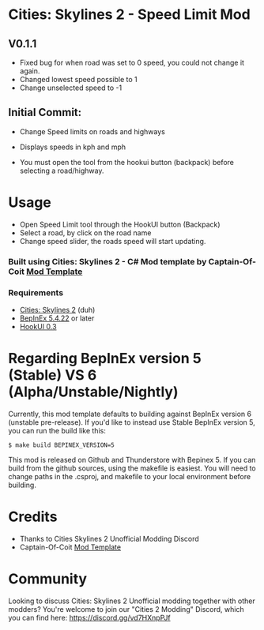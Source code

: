 # Cities: Skylines 2 - Speed Limit Mod

## V0.1.1
- Fixed bug for when road was set to 0 speed, you could not change it again.
 - Changed lowest speed possible to 1
 - Change unselected speed to -1

## Initial Commit:
- Change Speed limits on roads and highways
- Displays speeds in kph and mph

- You must open the tool from the hookui button (backpack) before selecting a road/highway.

# Usage
- Open Speed Limit tool through the HookUI button (Backpack)
- Select a road, by click on the road name
- Change speed slider, the roads speed will start updating.

### Built using Cities: Skylines 2 - C# Mod template by Captain-Of-Coit [Mod Template](https://github.com/Captain-Of-Coit/cities-skylines-2-mod-template)

### Requirements

- [Cities: Skylines 2](https://store.steampowered.com/app/949230/Cities_Skylines_II/) (duh)
- [BepInEx 5.4.22](https://github.com/BepInEx/BepInEx/releases) or later
- [HookUI 0.3](https://github.com/Captain-Of-Coit/hookui)

# Regarding BepInEx version 5 (Stable) VS 6 (Alpha/Unstable/Nightly)

Currently, this mod template defaults to building against BepInEx version 6 (unstable pre-release). If you'd like to instead use Stable BepInEx version 5, you can run the build like this:

```
$ make build BEPINEX_VERSION=5
```
This mod is released on Github and Thunderstore with Bepinex 5.
If you can build from the github sources, using the makefile is easiest. You will need to change paths in the .csproj, and makefile to your local environment before building.

# Credits

- Thanks to Cities Skylines 2 Unofficial Modding Discord
- Captain-Of-Coit [Mod Template](https://github.com/Captain-Of-Coit/cities-skylines-2-mod-template)

# Community

Looking to discuss Cities: Skylines 2 Unofficial modding together with other modders? You're welcome to join our "Cities 2 Modding" Discord, which you can find here: https://discord.gg/vd7HXnpPJf
